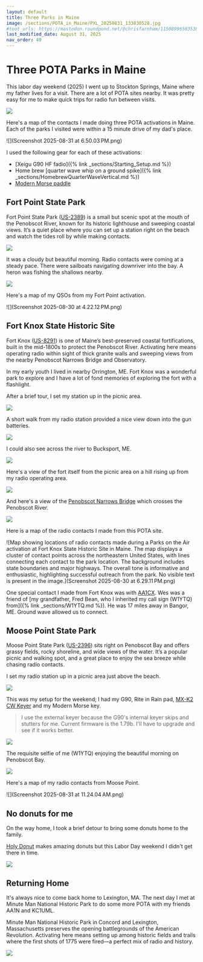 ```yaml
---
layout: default
title: Three Parks in Maine
image: /sections/POTA_in_Maine/PXL_20250831_133830528.jpg
#toot_urls: https://mastodon.roundpond.net/@chrisfarnham/115089965035382552
last_modified_date: August 31, 2025
nav_order: 49
---
```


# Three POTA Parks in Maine

This labor day weekend (2025) I went up to Stockton Springs, Maine where my father lives for a visit. There are a lot of
POTA sites nearby. It was pretty easy for me to make quick trips for radio fun between visits.

![](three_parks_maine.png)

Here's a map of the contacts I made doing three POTA activations in Maine. Each of the parks I visited were within a 15 minute drive of
my dad's place.

![](Screenshot 2025-08-31 at 6.50.03 PM.png)


I used the following gear for each of these activations:

 - [Xeigu G90 HF fadio]({% link _sections/Starting_Setup.md %})
 - Home brew [quarter wave whip on a ground spike]({% link _sections/HomebrewQuarterWaveVertical.md %})
 - [Modern Morse paddle](https://www.instagram.com/aaronmakeskeys/)



## Fort Point State Park

Fort Point State Park ([US-2389](https://pota.app/#/park/US-2389)) is a small but scenic spot at the mouth of the Penobscot River, known for its historic lighthouse and sweeping coastal views. It’s a quiet place where you can set up a station right on the beach and watch the tides roll by while making contacts.

![](PXL_20250830_132534903.jpg)

It was a cloudy but beautiful morning. Radio contacts were coming at a steady pace. There were sailboats navigating downriver
into the bay. A heron was fishing the shallows nearby.

![](PXL_20250830_135308814.jpg)

Here's a map of my QSOs from my Fort Point activation.

![](Screenshot 2025-08-30 at 4.22.12 PM.png)


## Fort Knox State Historic Site

Fort Knox ([US-8291](https://pota.app/#/park/US-8291)) is one of Maine’s best-preserved coastal fortifications, built in the mid-1800s to protect the Penobscot River. Activating here means operating radio within sight of thick granite walls and sweeping views from the nearby Penobscot Narrows Bridge and Observatory.

In my early youth I lived in nearby Orrington, ME. Fort Knox was a wonderful park to explore and I have a lot of fond memories of exploring the fort with a flashlight.

After a brief tour, I set my station up in the picnic area.

![](PXL_20250830_192054714.jpg)

A short walk from my radio station provided a nice view down into the gun batteries.

![](PXL_20250830_192124440.jpg)

I could also see across the river to Bucksport, ME.

![](PXL_20250830_192127890.jpg)

Here's a view of the fort itself from the picnic area on a hill rising up from my radio operating area.

![](PXL_20250830_193026596.jpg)

And here's a view of the [Penobscot Narrows Bridge](https://www.maine.gov/dot/programs-services/bridges/penobscot-narrows-bridge-observatory) which crosses the Penobscot River.

![](PXL_20250830_193055387.jpg)

Here is a map of the radio contacts I made from this POTA site.

![Map showing locations of radio contacts made during a Parks on the Air activation at Fort Knox State Historic Site in Maine. The map displays a cluster of contact points across the northeastern United States, with lines connecting each contact to the park location. The background includes state boundaries and major highways. The overall tone is informative and enthusiastic, highlighting successful outreach from the park. No visible text is present in the image.](Screenshot 2025-08-30 at 6.29.11 PM.png)



One special contact I made from Fort Knox was with [AA1CX](https://www.qrz.com/db/AA1CX). Wes was a friend of
[my grandfather, Fred Bean, who I inherited my call sign (W1YTQ) from]({% link _sections/W1YTQ.md %}). He was 17 miles
away in Bangor, ME. Ground wave allowed us to connect.

## Moose Point State Park

Moose Point State Park ([US-2396](https://pota.app/#/park/US-2396)) sits right on Penobscot Bay and offers grassy fields, rocky shoreline, and wide views of the water. It’s a popular picnic and walking spot, and a great place to enjoy the sea breeze while chasing radio contacts.

I set my radio station up in a picnic area just above the beach.

![](PXL_20250831_133803161.jpg)

This was my setup for the weekend; I had my G90, Rite in Rain pad, [MX-K2 CW Keyer](https://www.amazon.com/dp/B0CMQ9GDPL) and my Modern Morse key.

> I use the external keyer because the G90's internal keyer skips and stutters for me. Current firmware is the 1.79b. I'll have to upgrade and see if it works better.


![](PXL_20250831_143415862.jpg)

The requisite selfie of me (W1YTQ) enjoying the beautiful morning on Penobscot Bay.

![](PXL_20250831_133830528.jpg)

Here's a map of my radio contacts from Moose Point.

![](Screenshot 2025-08-31 at 11.24.04 AM.png)

## No donuts for me

On the way home, I took a brief detour to bring some donuts home to the family.

[Holy Donut](https://www.theholydonut.com/locations/scarborough/) makes amazing donuts but this Labor Day weekend I didn't get there in time.

![](PXL_20250831_191744759.jpg)

## Returning Home

It's always nice to come back home to Lexington, MA. The next day I met at Minute Man National Historic Park to
do some more POTA with my friends AA1N and KC1UML.

Minute Man National Historic Park in Concord and Lexington, Massachusetts preserves the opening battlegrounds of the American Revolution. Activating here means setting up among historic fields and trails where the first shots of 1775 were fired—a perfect mix of radio and history.

![](PXL_20250901_184948208.jpg)
